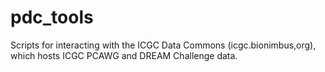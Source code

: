 # pdc_tools
Scripts for interacting with the ICGC Data Commons (icgc.bionimbus,org), which hosts ICGC PCAWG and DREAM Challenge data.
